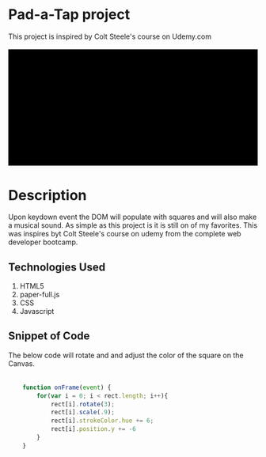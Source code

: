 # Pad-a-Tap project
This project is inspired by Colt Steele's course on Udemy.com

![](images/drum.gif)

# Description

Upon keydown event the DOM will populate with squares and will also make a musical sound. As simple as this project is it is still on of my favorites. This was inspires byt Colt Steele's course on udemy from the complete web developer bootcamp. 

## Technologies Used

1. HTML5
2. paper-full.js
3. CSS
4. Javascript 


## Snippet of Code
The below code will rotate and and adjust the color of the square on the Canvas.


```Javascript

	function onFrame(event) {
		for(var i = 0; i < rect.length; i++){
			rect[i].rotate(3);
			rect[i].scale(.9);
			rect[i].strokeColor.hue += 6;
			rect[i].position.y += -6
		}
	}
```